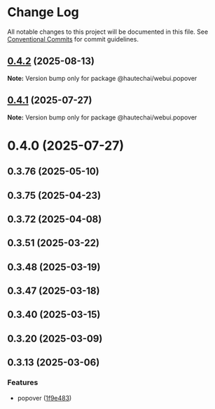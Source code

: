 # Change Log

All notable changes to this project will be documented in this file.
See [Conventional Commits](https://conventionalcommits.org) for commit guidelines.

## [0.4.2](https://github.com/HautechAI/webui/compare/@hautechai/webui.popover@0.4.1...@hautechai/webui.popover@0.4.2) (2025-08-13)

**Note:** Version bump only for package @hautechai/webui.popover

## [0.4.1](https://github.com/HautechAI/webui/compare/@hautechai/webui.popover@0.4.0...@hautechai/webui.popover@0.4.1) (2025-07-27)

**Note:** Version bump only for package @hautechai/webui.popover

# 0.4.0 (2025-07-27)

## 0.3.76 (2025-05-10)

## 0.3.75 (2025-04-23)

## 0.3.72 (2025-04-08)

## 0.3.51 (2025-03-22)

## 0.3.48 (2025-03-19)

## 0.3.47 (2025-03-18)

## 0.3.40 (2025-03-15)

## 0.3.20 (2025-03-09)

## 0.3.13 (2025-03-06)

### Features

- popover ([1f9e483](https://github.com/HautechAI/webui/commit/1f9e483e4a7ff8c37c898b0ddd4d4beca70ff6a0))
